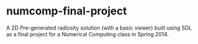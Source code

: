# numcomp-final-project
A 2D Pre-generated radiosity solution (with a basic viewer) built using SDL as a final project for a Numerical Computing class in Spring 2014.
